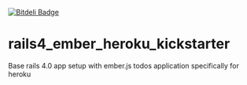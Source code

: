[![Bitdeli Badge](https://d2weczhvl823v0.cloudfront.net/jonathanchrisp/rails4_ember_heroku_kickstarter/trend.png)](https://bitdeli.com/free "Bitdeli Badge")

rails4_ember_heroku_kickstarter
=========================

Base rails 4.0 app setup with ember.js todos application specifically for heroku
